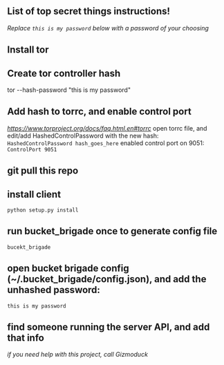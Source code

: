 ## List of top secret things instructions!
*Replace `this is my password` below with a password of your choosing*

## Install tor

## Create tor controller hash
tor --hash-password "this is my password"

## Add hash to torrc, and enable control port
*https://www.torproject.org/docs/faq.html.en#torrc*
open torrc file, and edit/add HashedControlPassword with the new hash:
`HashedControlPassword hash_goes_here`
enabled control port on 9051:
`ControlPort 9051`

## git pull this repo

## install client
`python setup.py install`

## run bucket_brigade once to generate config file
`bucekt_brigade`

## open bucket brigade config (~/.bucket_brigade/config.json), and add the unhashed password:
`this is my password`

## find someone running the server API, and add that info


*if you need help with this project, call Gizmoduck*
